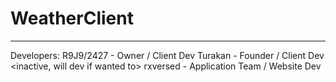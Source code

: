 # WeatherClient
------------
Developers:
R9J9/2427 - Owner / Client Dev                                                                                                                                                     Turakan - Founder / Client Dev <inactive, will dev if wanted to>                                                                                                             rxversed - Application Team <no longer exists> / Website Dev
